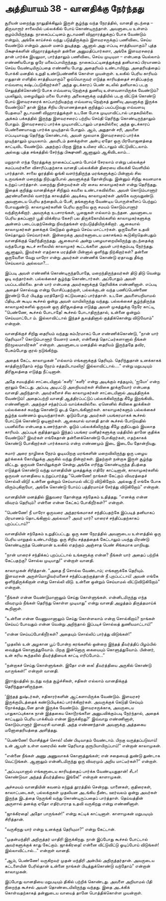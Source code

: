 # அத்தியாயம் 38 - வானதிக்கு நேர்ந்தது

சூரியன் மறைந்து நாலுதிக்கிலும் இருள் சூழ்ந்து வந்த நேரத்தில், வானதி குடந்தை &#8211; திருவாரூர் சாலையில் பல்லக்கில் போய் கொண்டிருந்தாள். அவளுடைய உள்ளம் குழம்பியிருந்தது. நாகைப்பட்டினம் சூடாமணி விஹாரத்துக்குப் போக வேண்டும் என்றும், அங்கே காய்ச்சல் வந்து படுத்திருக்கும் இளவரசருக்குப் பணிவிடை செய்ய வேண்டும் என்றும் அவள் மனம் துடித்தது. ஆனால் அது எப்படி சாத்தியமாகும்? புத்த பிக்ஷுக்களின் விஹாரத்துக்குள் தன்னை அனுமதிப்பார்களா, அங்கே இளவரசரைத் தான் பார்க்க இயலுமா, பார்த்தாலும் பணிவிடை செய்ய முடியுமா &#8211; என்பதை யெல்லாம் எண்ணியபோது ஒரே மலைப்பாயிருந்தது. நாகைப்பட்டினத்துக்குத் தனியாகப் பிரயாணம் செய்ய வேண்டியிருப்பதை எண்ணிய போது அதைரியம் உண்டாயிற்று. அதைரியத்தைப் போக்கி மனதில் உறுதி உண்டுபண்ணிக் கொள்ள முயன்றாள். உலகில் பெரிய காரியம் எதுதான் எளிதில் சாத்தியமாகும்? ஒவ்வொருவர் எடுத்த காரியத்தைச் சாதிப்பதற்கு எவ்வளவு கஷ்டப்படுகிறார்கள்? அந்த ஓடக்காரப் பெண் கடலில் தனியாகப் படகு செலுத்திக்கொண்டு போக எவ்வளவு நெஞ்சுத் துணிவு உள்ளவளாயிருக்க வேண்டும்? புயலிலும், மழையிலும் மலை போன்ற அலைகளுக்கு மத்தியில் படகு விட்டுக் கொண்டு போய் இளவரசரைக் காப்பாற்றியதற்கு எவ்வளவு நெஞ்சுத் துணிவு அவளுக்கு இருக்க வேண்டும்? தான் இந்த சிறிய பிரயாணத்தைக் குறித்துப் பயப்படுவது எவ்வளவு பேதமை? சூடாமணி விஹாரத்துக்குள் உடனே போக முடியாவிட்டால் பாதகமில்லை. அக்கம் பக்கத்தில் இருந்து இளவரசரைப் பற்றிய செய்தி தெரிந்து கொண்டிருந்தாலும் போதும். இளவரசரைப் பார்க்க முடியாவிட்டாலும் பாதகமில்லை; அந்த ஓடக்காரப் பெண்ணையாவது பார்க்க முடிந்தால் போதும். ஆம், அதுதான் சரி, அவளை எப்படியாவது தெரிந்து கொண்டால், அவள் மூலமாக இளவரசரைப் பார்க்க முடிந்தாலும் முடியலாம். அவரிடம் தனக்குள்ள அன்பு ஏதோ ஒரு பிரயோஜனத்தை காட்டிவிட வேண்டும். அதற்குப் பிறகு இந்த உயிரை விட்டாலும் விட்டுவிட்டலாம். அல்லது புத்த சங்கத்தில் சேர்ந்து பிக்ஷுணி ஆனாலும் ஆகிவிடலாம்&#8230;

மறுநாள் எந்த நேரத்துக்கு நாகைப்பட்டினம் போய்ச் சேரலாம் என்று பல்லக்குச் சுமப்பவர்களை விசாரிப்பதற்காக வானதி பல்லக்கின் திரையை விலக்கி வெளியில் பார்த்தாள். சாலை ஓரத்தில் ஓங்கி வளர்ந்திருந்த மரங்களுக்குப் பின்னால் சில உருவங்கள் மறைந்து நிற்பதுபோல் அவளுக்குத் தோன்றியது. இன்னும் சிறிது கவனமாக உற்றுப் பார்த்தாள். மறைந்து நின்றவர்கள் வீர சைவ காலாமுகர்கள் என்று தெரிந்தது. இதைக் குறித்து வானதிக்குச் சிறிதும் கவலை உண்டாகவில்லை. அவள் கொடும்பாளூர் அரண்மனையில் வளர்ந்த காலத்தில் அடிக்கடி காலாமுகர்கள் அங்கே வருவதுண்டு. அவளுடைய பெரிய தந்தையிடம் பேசி, தங்களுக்கு வேண்டிய பொருள்களைப் பெற்றுப் போவதுண்டு. காலாமுகர்களின் பெரிய குருவே ஒரு சமயம் கொடும்பாளூர் வந்திருக்கிறார். அவருக்கு உபசாரங்கள், பூஜைகள் எல்லாம் நடந்தன. அவளுடைய பெரிய தகப்பனார் பூதி விக்கிரம கேசரி பல திருக்கோயில்களில் காலாமுகர்களுக்கு அன்னம் படைப்பதற்கென்று நிவந்தங்கள் ஏற்படுத்தியிருக்கிறார். ஆகையால் காலாமுகர்கள் தனக்குக் கெடுதல் ஒன்றும் செய்ய மாட்டார்கள். ஒருவேளை உதவி செய்தாலும் செய்வார்கள். இன்றைக்கு அவர்களுடைய மகாசங்கம் கூடுகிறதென்பதும் வானதிக்குத் தெரிந்திருந்தது. ஆகையால் அன்று பழையாறையிலிருந்து குடந்தைக்கு வந்தபோது கூடச் சாலையில் காலாமுகர் கூட்டங்களை அவள் பார்க்கும்படி நேர்ந்தது. ஆனாலும், இவர்கள் எதற்காக மரத்தின் பின்னால் ஒளிந்து நிற்கிறார்கள்? தன்னை ஒருவேளை வேறு யாரோ என்று அவர்கள் எண்ணிக் கொண்டு ஏதாவது தீங்கு செய்யலாம் அல்லவா?&#8230;

இப்படி அவள் எண்ணிக் கொண்டிருந்தபோதே, மறைந்திருந்தவர்கள் திடு திடு வென்று ஓடி வந்தார்கள். பல்லக்கைச் சூழ்ந்து கொண்டார்கள். அப்போதும் அவள் பயப்படவில்லை. தான் யார் என்பதை அவர்களுக்குத் தெரிவிக்க எண்ணினாள். எப்படி அதைச் சொல்வது என்று யோசிப்பதற்குள், பல்லக்குடன் வந்த பணிப்பெண்ணை இரண்டு பேர் பிடித்து மரத்தோடு கட்டுவதைப் பார்த்தாள். உடனே அவளையறியாமல் பீதியுடன் கூடிய கூச்சல் ஒன்று அவள் வாயிலிருந்து வந்தது. பல்லக்கைச் சூழ்ந்திருந்த காலாமுகர்களில் ஒருவன் ஒரு திரிசூலத்தை எடுத்து அவள் முகத்துக்கு நேரே காட்டி, &#8220;பெண்ணே, கூச்சல் போடாதே! கூச்சல் போடாதிருந்தால், உன்னை ஒன்றும் செய்யமாட்டோ ம். இல்லாவிட்டால் இந்தச் சூலத்தினால் குத்திக்கொன்று விடுவோம்&#8221; என்றான்.

வானதிக்குச் சிறிது தைரியம் வந்தது கம்பீரமாகப் பேச எண்ணிக்கொண்டு, &#8220;நான் யார் தெரியுமா? கொடும்பாளூர் வேளார் மகள், என்னைத் தொட்டீர்களானால் நீங்கள் நிர்மூலமாவீர்கள்&#8221; என்றாள். அவளுடைய மனத்தில் தைரியம் இருந்ததே தவிர, பேசும்போது குரல் நடுங்கிற்று.

அதைக் கேட்ட காலாமுகன் &#8220;எல்லாம் எங்களுக்குத் தெரியும். தெரிந்துதான் உனக்காகக் காத்திருந்தோம் சற்று நேரம் சத்தமிடாமலிரு! இல்லாவிட்டால்&#8230;.&#8221; என்று மறுபடியும் திரிசூலத்தை எடுத்து நீட்டினான்.

அதே சமயத்தில் சாட்டையினால் &#8216;சுளீர்&#8217; &#8216;சுளீர்&#8217; என்று அடிக்கும் சத்தமும், &#8216;ஐயோ&#8217; என்ற குரலும் கேட்டது. அப்படி அடிபட்டு அலறியவர்கள் சிவிகை தூக்குவோர் என்பதை வானதி அறிந்தாள். அவர்களைச் சில காலாமுகர்கள் சாட்டையினால் அடித்திருக்க வேண்டும்! அதைப்பற்றி வானதி ஆத்திரப்பட்டுப் பல்லக்கிலிருந்து கீழே இறங்கிவிட எண்ணினாள். அதற்குச் சந்தர்ப்பம் வாய்க்கவில்லை. ஏனெனில் சிவிகை தூக்கிகள் பல்லக்கைச் சுமந்து கொண்டு ஓடத் தொடங்கினார்கள். காலாமுகர்களும் பல்லக்கைச் சூழ்ந்த வண்ணம் ஓடிவந்தார்கள். ஓடும்போது அவர்கள் பயங்கரமாகக் கூச்சல் போட்டுக் கொண்டு ஓடினார்கள். ஆகையால் வானதி தான் கூச்சல் போடுவதில் பயனில்லை என்பதை உணர்ந்தாள். ஓடும் பல்லக்கிலிருந்து கீழே குதிப்பதும் இயலாத காரியம். அப்படிக் குதித்தாலும் இந்தப் பயங்கர மனிதர்களுக்கு மத்தியில் தானே குதிக்க வேண்டும்? இவர்கள் எங்கேதான் தன்னைக்கொண்டு போகிறார்கள், எதற்காகக் கொண்டு போகிறார்கள் பார்க்கலாம் என்ற எண்ணமும் இடை இடையே தோன்றியது.

சுமார் அரை நாழிகை நேரம் ஓடியபிறகு மரங்களின் மறைவிலிருந்து ஒரு பழைய துர்க்கைக் கோயிலுக்கு அருகில் வந்து நின்றார்கள். இதற்குள் நன்றாக இருள் சூழ்ந்து விட்டது. ஒருவன் கோயிலுக்குள் சென்று அங்கே எரிந்து கொண்டிருந்த தீபத்தை எடுத்துக் கொண்டு வந்து வானதியின் முகத்துக்கு எதிரே காட்டினான், காலாமுகர்களில் ஒருவன் வானதியை உற்றுப்பார்த்து &#8220;பெண்ணே! நாங்கள் கேட்கும் விவரத்தைச் சொல்லி விடு! உன்னை ஒன்றும் செய்யாமல் விட்டு விடுகிறோம். அல்லது நீ எங்கே போக விரும்புகிறாயோ, அங்கே கொண்டு போய்ப் பத்திரமாய்ச் சேர்த்து விடுகிறோம்&#8221; என்றான்.

வானதியின் மனத்தில் இதுவரை தோன்றாத சந்தேகம் உதித்தது. &#8220;எனக்கு என்ன விவரம் தெரியும்? என்னை என்ன கேட்கப் போகிறீர்கள்?&#8221; என்றாள்.

&#8220;பெண்ணே! நீ யாரோ ஒருவரை அந்தரங்கமாகச் சந்திப்பதற்கே இப்படித் தனியாகப் பிரயாணம் தொடங்கினாய் அல்லவா? அவர் யார்? யாரைச் சந்திப்பதற்காகப் புறப்பட்டாய்?&#8221;

வானதியின் சந்தேகம் உறுதிப்பட்டது. ஒரு கண நேரத்தில் அவளுடைய உள்ளத்தில் ஒரு பெரிய மாறுதல் உண்டாயிற்று. ஒரு சிறிய சத்தத்தைக் கேட்டாலும் பயந்து மிரண்டு கொண்டிருந்த பெண்மான் உலகில் எதற்கும் அஞ்சாத பெண் சிங்கமாக மாறியது.

&#8220;நான் யாரைச் சந்திக்கப் புறப்பட்டால் உங்களுக்கு என்ன? நீங்கள் யார் அதைப் பற்றிக் கேட்பதற்கு? சொல்ல முடியாது!&#8221; என்றாள் வானதி.

காலாமுகன் சிரித்தான். &#8220;அதை நீ சொல்ல வேண்டாம்; எங்களுக்கே தெரியும். இளவரசன் அருள்மொழிவர்மனைச் சந்திப்பதற்குத்தான் நீ புறப்பட்டாய்! அவன் எங்கே ஒளிந்திருக்கிறான் என்று சொல்லி விடு. உன்னை ஒன்றும் செய்யாமல் விட்டுவிடுகிறோம்&#8221; என்றான்.

&#8220;நீங்கள் என்ன வேண்டுமானாலும் செய்து கொள்ளுங்கள். என்னிடமிருந்து எந்த விவரமும் நீங்கள் தெரிந்து கொள்ள முடியாது&#8221; என்று வானதி அழுத்தம் திருத்தமாய்க் கூறினாள்.

&#8220;உன்னை என்ன வேணுமானாலும் செய்து கொள்ளலாம் என்றா சொல்கிறாய்? நாங்கள் செய்யப் போவதும் என்ன வென்று அறிந்தால் இப்படிச் சொல்லத் துணியமாட்டாய்!&#8221;

&#8220;என்ன செய்யப்போகிறீர்கள்? அதையும் சொல்லிப் பார்த்து விடுங்கள்!&#8221;

&#8220;முதலில் உன் அழகான பூப் போன்ற கரங்களில் ஒன்றை இந்தத் தீவர்த்திப் பிழம்பில் வைத்துக் கொளுத்துவோம். பிறகு இன்னொரு கையையும் கொளுத்துவோம். பின்னர், உன் கரிய கூந்தலில் தீவர்த்தியைக் காட்டி எரிப்போம்&#8230;&#8221;

&#8220;நன்றாகச் செய்து கொள்ளுங்கள். இதோ என் கை! தீவர்த்தியை அருகில் கொண்டு வாருங்கள்!&#8221; என்றாள் வானதி.

இராஜ்யத்தில் நடந்து வந்த சூழ்ச்சிகள், சதிகள் எல்லாம் வானதிக்குத் தெரிந்துதானிருந்தன.

&#8216;இந்தத் துஷ்டர்கள், சதிகாரர்களின் ஆட்களாயிருக்க வேண்டும். இளவரசர் இருக்குமிடத்தைக் கண்டுபிடிக்கப் பார்க்கிறார்கள். அவருக்குக் கெடுதி செய்யும் நோக்கத்துடனே தான் இருக்க வேண்டும். இளவரசருக்காக, அவருடைய பாதுகாப்புக்காக நான் இத்தகைய கொடூரங்களை அனுபவிக்கும்படி நேர்ந்தால், அதைக் காட்டிலும் பெரிய பாக்கியம் என்ன இருக்கிறது?&#8217; இவ்வாறு எண்ணினாள், கொடும்பாளூர் இளவரசி வானதி. அந்த எண்ணந்தான் அவளுக்கு அத்தகைய மனோதைரியத்தை அளித்தது.

&#8220;பெண்ணே! யோசித்துச் சொல்! வீண் பிடிவாதம் வேண்டாம். பிறகு வருத்தப்படுவாய்! உன் ஆயுள் உள்ள வரையில் கண் தெரியாத குரூபியாயிருப்பாய்!&#8221; என்றான் காலாமுகன்.

&#8220;என்னை நீங்கள் அணு அணுவாகக் கொளுத்துங்கள்; என் சதையைத் துண்டு துண்டாக வெட்டுங்கள். ஆனாலும் என்னிடமிருந்து ஒரு விவரமும் அறிய மாட்டீர்கள்?&#8221; என்றாள்.

&#8220;அப்படியானால் எங்களுடைய காரியத்தைப் பார்க்க வேண்டியதுதான்! சீடா! கொண்டுவா அந்தத் தீவர்த்தியை இங்கே!&#8221; என்றான் காளாமுகன்.

அச்சமயம் வானதியின் கவனம் சற்றுத் தூரத்தில் சென்றது. யானைகள், குதிரைகள், காலாட்படைகள், பல்லக்குகள் முதலியன அடங்கிய நீண்ட ஊர்வலம் ஒன்று அவர்கள் இருந்த இடத்தை நெருங்கி வந்து கொண்டிருப்பதைப் பார்த்தாள். தெய்வத்தின் அருளால் தனக்கு ஏதோ எதிர்பாராத உதவி வருகிறது என்று எண்ணினாள்.

&#8220;ஜாக்கிரதை! அதோ பாருங்கள்!&#8221; என்று சுட்டிக் காட்டினாள். காளாமுகன் மறுபடியும் சிரித்தான்.

&#8220;வருகிறது யார் என்று உனக்குத் தெரியுமா?&#8221; என்று கேட்டான்.

&#8220;முதன்மந்திரி அநிருத்தர் மாதிரி இருக்கிறது. நான் இப்போது கூச்சல் போட்டால் அவர்களுக்குக் காது கேட்கும். ஜாக்கிரதை! என்னை விட்டுவிட்டு ஓடிப்போய் விடுங்கள்! இல்லாவிட்டால்&#8230;&#8221; என்றாள் வானதி.

&#8220;ஆம், பெண்ணே! வருகிறவர் முதன் மந்திரி அன்பில் அநிருத்தர்தான். அவருடைய கட்டளையின் பேரில்தான் உன்னை நாங்கள் பிடித்துக்கொண்டு வந்தோம்&#8221; என்றான் காலாமுகன்.

இப்போது வானதியை மறுபடியும் திகில் பற்றிக் கொண்டது. அவளை அறியாமல் பீதி நிறைந்த கூச்சல் அவள் தொண்டையிலிருந்து வந்தது. இதை அடக்கிக் கொள்வதற்காகத் தன்னுடைய வாயைத் தானே பொத்திக்கொள்ள முயன்றாள்.